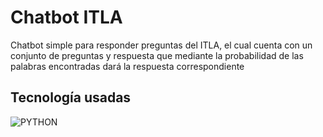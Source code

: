 # Chatbot ITLA

Chatbot simple para responder preguntas del ITLA, el cual cuenta con un conjunto de preguntas y respuesta que mediante la probabilidad de las palabras encontradas dará la respuesta correspondiente

## Tecnología usadas

![PYTHON](https://img.shields.io/static/v1?label=&message=python&color=3393FF&logo=python&logoColor=white&style=for-the-badge)
